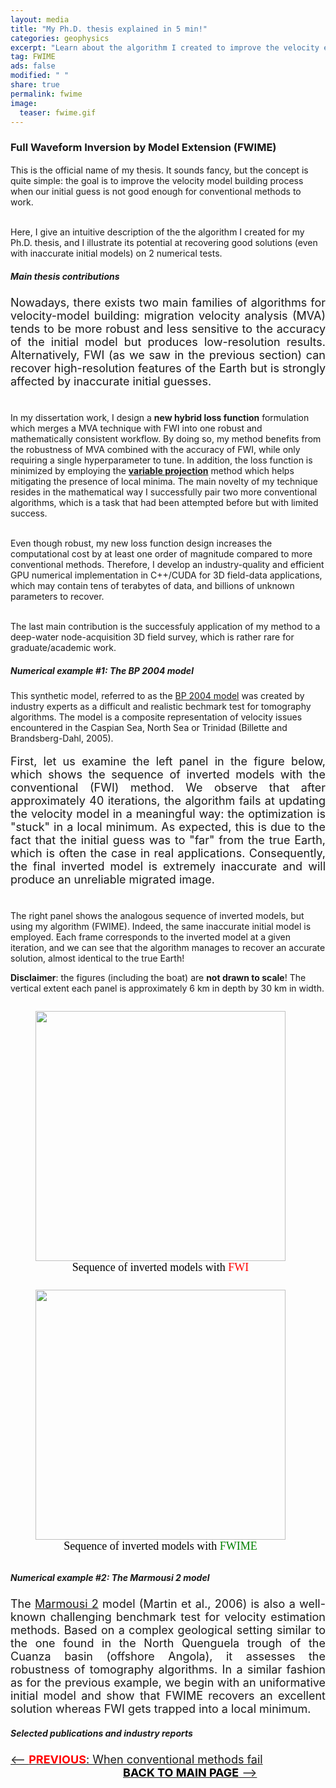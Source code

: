 ```yaml
---
layout: media
title: "My Ph.D. thesis explained in 5 min!"
categories: geophysics
excerpt: "Learn about the algorithm I created to improve the velocity estimation process in seismic imaging"
tag: FWIME
ads: false
modified: " "
share: true
permalink: fwime
image:
  teaser: fwime.gif
---
```


<style>
.left, .right {
  display: inline-block;
}
</style>


<h3>Full Waveform Inversion by Model Extension (FWIME)</h3>
<p style="text-align:justify; font-size: 18px">

This is the official name of my thesis. It sounds fancy, but the concept is quite simple: the goal is to improve the velocity model building process when our initial guess is not good enough for conventional methods to work.<br/><br/>

Here, I give an intuitive description of the the algorithm I created for my Ph.D. thesis, and I illustrate its potential at recovering good solutions (even with inaccurate initial models) on 2 numerical tests.
</p>

<h5>Main thesis contributions</h5>

<p style="text-align:justify; font-size: 18px">
Nowadays, there exists two main families of algorithms for velocity-model building: migration velocity analysis (MVA) tends to be more robust and less sensitive to the accuracy of the initial model but produces low-resolution results. Alternatively, FWI (as we saw in the previous section) can recover high-resolution features of the Earth but is strongly affected by inaccurate initial guesses.<br/><br/>

In my dissertation work, I design a <b>new hybrid loss function</b> formulation which merges a MVA technique with FWI into one robust and mathematically consistent workflow. By doing so, my method benefits from the robustness of MVA combined with the accuracy of FWI, while only requiring a single hyperparameter to tune. In addition, the loss function is minimized by employing the <a href="https://iopscience.iop.org/article/10.1088/0266-5611/19/2/201/meta" target="_blank"><b>variable projection</b></a> method which helps mitigating the presence of local minima. The main novelty of my technique resides in the mathematical way I successfully pair two more conventional algorithms, which is a task that had been attempted before but with limited success.<br/><br/>

Even though robust, my new loss function design increases the computational cost by at least one order of magnitude compared to more conventional methods. Therefore, I develop an industry-quality and efficient GPU numerical implementation in C++/CUDA for 3D field-data applications, which may contain tens of terabytes of data, and billions of unknown parameters to recover. <br/><br/>

The last main contribution is the successfuly application of my method to a deep-water node-acquisition 3D field survey, which is rather rare for graduate/academic work. <br/>

<h5>Numerical example #1: The BP 2004 model</h5>
<p style="text-align:justify; font-size: 18px">

This synthetic model, referred to as the <a href="/papers/bp_2004_eage.pdf" target="_blank">BP 2004 model</a> was created by industry experts as a difficult and realistic bechmark test for tomography algorithms. The model is a composite representation of velocity issues encountered in the Caspian Sea, North Sea or Trinidad (Billette and Brandsberg-Dahl, 2005).<br/>
</p>
<p style="text-align:justify; font-size: 18px">
First, let us examine the left panel in the figure below, which shows the sequence of inverted models with the conventional (FWI) method. We observe that after approximately 40 iterations, the algorithm fails at updating the velocity model in a meaningful way: the optimization is "stuck" in a local minimum. As expected, this is due to the fact that the initial guess was to "far" from the true Earth, which is often the case in real applications. Consequently, the final inverted model is extremely inaccurate and will produce an unreliable migrated image. <br/><br/>

The right panel shows the analogous sequence of inverted models, but using my algorithm (FWIME). Indeed, the same inaccurate initial model is employed. Each frame corresponds to the inverted model at a given iteration, and we can see that the algorithm manages to recover an accurate solution, almost identical to the true Earth! <br/>
</p>

<p>
<b>Disclaimer</b>: the figures (including the boat) are <b>not drawn to scale</b>! The vertical extent each panel is approximately 6 km in depth by 30 km in width.
</p>

<figure class="left">
  <img class="top" src="/images/bp_fwi_new.gif" width="400"/>
  <figcaption style="height: 1.0em; text-align:center; font-size: 18px; font-family: Calibri; color: black; margin-left: 0px">Sequence of inverted models with <span style="color: red;">FWI</span></figcaption>
</figure>

<figure class="right">
  <img class="average" src="/images/bp_fwime_new.gif" width="400"/>
  <figcaption style="height: 1.0em; text-align:center; font-size: 18px; font-family: Calibri; color: black; margin-left: 0px">Sequence of inverted models with <span style="color: green;">FWIME</span></figcaption>
</figure>


<h5>Numerical example #2: The Marmousi 2 model</h5>
<p style="text-align:justify; font-size: 18px">
The <a href="/papers/marmousi2.pdf">Marmousi 2</a> model (Martin et al., 2006) is also a well-known challenging benchmark test for velocity estimation methods. Based on a complex geological setting similar to the one found in the North Quenguela trough of the Cuanza basin (offshore Angola), it assesses the robustness of tomography algorithms. In a similar fashion as for the previous example, we begin with an uniformative initial model and show that FWIME recovers an excellent solution whereas FWI gets trapped into a local minimum.
</p>

<h5>Selected publications and industry reports</h5>


<p>
<span style="text-align:right; font-size: 18px"><a href="/bottleneck"><-- <b><span style="color: red">PREVIOUS</span></b>: When conventional methods fail</a></span>
<span style="text-align:right; margin-left: 180px; font-size: 18px"><a href="/geophysics"><b><span style="color: black">BACK TO MAIN PAGE</span></b> --> </a></span>
</p>
